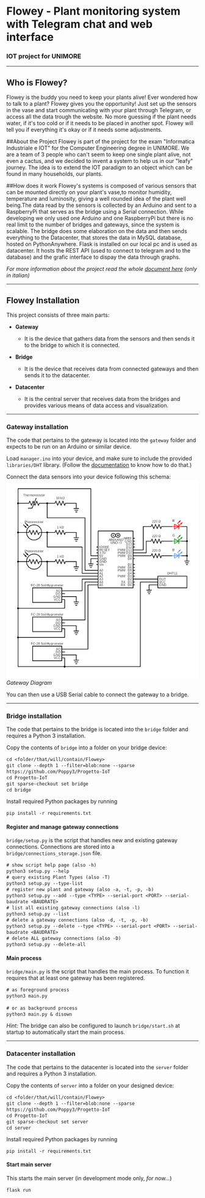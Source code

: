 # Flowey - Plant monitoring system with Telegram chat and web interface

### IOT project for UNIMORE

---

## Who is Flowey?
Flowey is the buddy you need to keep your plants alive! 
Ever wondered how to talk to a plant? 
Flowey gives you the opportunity!
Just set up the sensors in the vase and start communicating 
with your plant through Telegram, or access all the data 
trough the website.
No more guessing if the plant needs water, 
if it's too cold or if it needs to be placed in another spot. 
Flowey will tell you if everything it's okay or if it needs 
some adjustments.

##About the Project
Flowey is part of the project for the exam 
"Informatica Industriale e IOT" for the Computer Engineering 
degree in UNIMORE.
We are a team of 3 people who can't seem to keep one single 
plant alive, not even a cactus, and we decided to invent a 
system to help us in our "leafy" journey.
The idea is to extend the IOT paradigm to an object which 
can be found in many households, our plants.

##How does it work
Flowey's systems is composed of various sensors that can 
be mounted directly on your plant's vase,to monitor humidity, 
temperature and luminosity, giving a well rounded idea of 
the plant well being.The data read by the sensors is collected 
by an Arduino and sent to a RaspberryPi that serves as the 
bridge using a Serial connection.
While developing we only used one Arduino and one RaspberryPi 
but there is no real limit to the number of bridges and gateways, 
since the system is scalable.
The bridge does some elaboration on the data and then sends 
everything to the Datacenter, that stores the data in 
MySQL database, hosted on PythonAnywhere.
Flask is installed on our local pc and is used as datacenter. 
It hosts the REST API (used to connect to telegram and to 
the database) and the grafic interface to dispay the data 
through graphs.


*For more information about the project read the whole 
[document here](https://docs.google.com/document/d/1NNB9fvqPyqg2SD_VwvQb1ESI88l5bCgdshtuKrfREr8/edit?usp=sharing) 
(only in italian)*

---

## Flowey Installation

This project consists of three main parts:

- **Gateway**
  - It is the device that gathers data from the sensors 
  and then sends it to the bridge to which it is connected.

- **Bridge**
  - It is the device that receives data from connected gateways
  and then sends it to the datacenter.
  
- **Datacenter**
  - It is the central server that receives data from the bridges
  and provides various means of data access and visualization.

---

### Gateway installation
The code that pertains to the gateway is located into the `gateway` folder
and expects to be run on an Arduino or similar device.

Load `manager.ino` into your device, and make sure to include the provided
`libraries/DHT` library.
(Follow the [documentation](https://docs.arduino.cc/software/ide-v1/tutorials/installing-libraries)
to know how to do that.)

Connect the data sensors into your device following this schema:
![Gateway Diagram](gateway/gateway_diagram.png "Gateway Diagram")
*Gateway Diagram*

You can then use a USB Serial cable to connect the gateway to a bridge.

---

### Bridge installation
The code that pertains to the bridge is located into the `bridge` folder
and requires a Python 3 installation.

Copy the contents of `bridge` into a folder on your bridge device:
```shell
cd <folder/that/will/contain/Flowey>
git clone --depth 1 --filter=blob:none --sparse https://github.com/Poppy3/Progetto-IoT
cd Progetto-IoT
git sparse-checkout set bridge
cd bridge
```

Install required Python packages by running
```shell
pip install -r requirements.txt
```

#### Register and manage gateway connections
`bridge/setup.py` is the script that handles new and existing gateway connections.
Connections are stored into a `bridge/connections_storage.json` file.
```shell
# show script help page (also -h)
python3 setup.py --help
# query existing Plant Types (also -T)
python3 setup.py --type-list
# register new plant and gateway (also -a, -t, -p, -b)
python3 setup.py --add --type <TYPE> --serial-port <PORT> --serial-baudrate <BAUDRATE>
# list all existing gateway connections (also -l)
python3 setup.py --list
# delete a gateway connections (also -d, -t, -p, -b)
python3 setup.py --delete --type <TYPE> --serial-port <PORT> --serial-baudrate <BAUDRATE>
# delete ALL gateway connections (also -D)
python3 setup.py --delete-all
```

#### Main process
`bridge/main.py` is the script that handles the main process.
To function it requires that at least one gateway has been registered.

```shell
# as foreground process
python3 main.py

# or as background process
python3 main.py & disown
```

*Hint:* The bridge can also be configured to launch `bridge/start.sh`
at startup to automatically start the main process.

---

### Datacenter installation
The code that pertains to the datacenter is located into the 
`server` folder and requires a Python 3 installation.

Copy the contents of `server` into a folder on your designed device:
```shell
cd <folder/that/will/contain/Flowey>
git clone --depth 1 --filter=blob:none --sparse https://github.com/Poppy3/Progetto-IoT
cd Progetto-IoT
git sparse-checkout set server
cd server
```

Install required Python packages by running
```shell
pip install -r requirements.txt
```

#### Start main server
This starts the main server (in development mode only, *for now...*)

```shell
flask run
```
